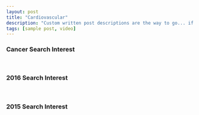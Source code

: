 ```yaml
---
layout: post
title: "Cardiovascular"
description: "Custom written post descriptions are the way to go... if you're not lazy."
tags: [sample post, video]
---
```


### Cancer Search Interest
<figure class="third">
  <a href="{{ site.url }}/Search_map/2004_cancer.png"><img src="{{ site.url }}/Search_map/2004_cancer.png" alt=""></a>
  <a href="{{ site.url }}/Search_map/2005_cancer.png"><img src="{{ site.url }}/Search_map/2005_cancer.png" alt=""></a>
  <a href="{{ site.url }}/Search_map/2006_cancer.png"><img src="{{ site.url }}/Search_map/2006_cancer.png" alt=""></a>
  <a href="{{ site.url }}/Search_map/2007_cancer.png"><img src="{{ site.url }}/Search_map/2007_cancer.png" alt=""></a>
  <a href="{{ site.url }}/Search_map/2008_cancer.png"><img src="{{ site.url }}/Search_map/2008_cancer.png" alt=""></a>
  <a href="{{ site.url }}/Search_map/2009_cancer.png"><img src="{{ site.url }}/Search_map/2009_cancer.png" alt=""></a>
  <figcaption> </figcaption>
</figure>



### 2016 Search Interest
<figure class="third">
  <a href="{{ site.url }}/Search_map/2016_cancer.png"><img src="{{ site.url }}/Search_map/2016_cancer.png" alt=""></a>
  <a href="{{ site.url }}/Search_map/2016_cardiovascular.png"><img src="{{ site.url }}/Search_map/2016_cardiovascular.png" alt=""></a>
  <a href="{{ site.url }}/Search_map/2016_depression.png"><img src="{{ site.url }}/Search_map/2016_depression.png" alt=""></a>
  <a href="{{ site.url }}/Search_map/2016_diabetes.png"><img src="{{ site.url }}/Search_map/2016_diabetes.png" alt=""></a>
  <a href="{{ site.url }}/Search_map/2016_obesity.png"><img src="{{ site.url }}/Search_map/2016_obesity.png" alt=""></a>
  <a href="{{ site.url }}/Search_map/2016_stroke.png"><img src="{{ site.url }}/Search_map/2016_stroke.png" alt=""></a>
  <figcaption> </figcaption>
</figure>


### 2015 Search Interest
<figure class="third">
  <a href="{{ site.url }}/Search_map/2015_cancer.png"><img src="{{ site.url }}/Search_map/2015_cancer.png" alt=""></a>
  <a href="{{ site.url }}/Search_map/2015_cardiovascular.png"><img src="{{ site.url }}/Search_map/2015_cardiovascular.png" alt=""></a>
  <a href="{{ site.url }}/Search_map/2015_depression.png"><img src="{{ site.url }}/Search_map/2015_depression.png" alt=""></a>
  <a href="{{ site.url }}/Search_map/2015_diabetes.png"><img src="{{ site.url }}/Search_map/2015_diabetes.png" alt=""></a>
  <a href="{{ site.url }}/Search_map/2015_obesity.png"><img src="{{ site.url }}/Search_map/2015_obesity.png" alt=""></a>
  <a href="{{ site.url }}/Search_map/2015_stroke.png"><img src="{{ site.url }}/Search_map/2015_stroke.png" alt=""></a>
  <figcaption> </figcaption>
</figure>

